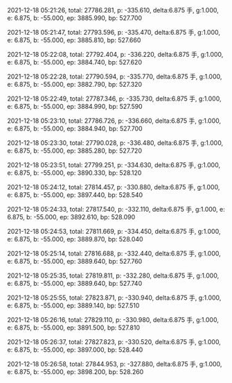 2021-12-18 05:21:26, total: 27786.281, p: -335.610, delta:6.875 手, g:1.000, e: 6.875, b: -55.000, ep: 3885.990, bp: 527.700

2021-12-18 05:21:47, total: 27793.596, p: -335.470, delta:6.875 手, g:1.000, e: 6.875, b: -55.000, ep: 3885.810, bp: 527.660

2021-12-18 05:22:08, total: 27792.404, p: -336.220, delta:6.875 手, g:1.000, e: 6.875, b: -55.000, ep: 3884.740, bp: 527.620

2021-12-18 05:22:28, total: 27790.594, p: -335.770, delta:6.875 手, g:1.000, e: 6.875, b: -55.000, ep: 3882.790, bp: 527.320

2021-12-18 05:22:49, total: 27787.346, p: -335.730, delta:6.875 手, g:1.000, e: 6.875, b: -55.000, ep: 3884.990, bp: 527.590

2021-12-18 05:23:10, total: 27786.726, p: -336.660, delta:6.875 手, g:1.000, e: 6.875, b: -55.000, ep: 3884.940, bp: 527.700

2021-12-18 05:23:30, total: 27790.028, p: -336.480, delta:6.875 手, g:1.000, e: 6.875, b: -55.000, ep: 3885.280, bp: 527.720

2021-12-18 05:23:51, total: 27799.251, p: -334.630, delta:6.875 手, g:1.000, e: 6.875, b: -55.000, ep: 3890.330, bp: 528.120

2021-12-18 05:24:12, total: 27814.457, p: -330.880, delta:6.875 手, g:1.000, e: 6.875, b: -55.000, ep: 3897.440, bp: 528.540

2021-12-18 05:24:33, total: 27817.540, p: -332.110, delta:6.875 手, g:1.000, e: 6.875, b: -55.000, ep: 3892.610, bp: 528.090

2021-12-18 05:24:53, total: 27811.669, p: -334.450, delta:6.875 手, g:1.000, e: 6.875, b: -55.000, ep: 3889.870, bp: 528.040

2021-12-18 05:25:14, total: 27816.688, p: -332.440, delta:6.875 手, g:1.000, e: 6.875, b: -55.000, ep: 3889.640, bp: 527.760

2021-12-18 05:25:35, total: 27819.811, p: -332.280, delta:6.875 手, g:1.000, e: 6.875, b: -55.000, ep: 3889.640, bp: 527.740

2021-12-18 05:25:55, total: 27823.871, p: -330.940, delta:6.875 手, g:1.000, e: 6.875, b: -55.000, ep: 3889.140, bp: 527.510

2021-12-18 05:26:16, total: 27829.110, p: -330.980, delta:6.875 手, g:1.000, e: 6.875, b: -55.000, ep: 3891.500, bp: 527.810

2021-12-18 05:26:37, total: 27827.823, p: -330.520, delta:6.875 手, g:1.000, e: 6.875, b: -55.000, ep: 3897.000, bp: 528.440

2021-12-18 05:26:58, total: 27844.953, p: -327.880, delta:6.875 手, g:1.000, e: 6.875, b: -55.000, ep: 3898.200, bp: 528.260